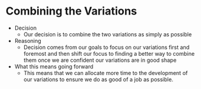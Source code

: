 # Combining the Variations
* Decision
  * Our decision is to combine the two variations as simply as possible
* Reasoning
  * Decision comes from our goals to focus on our variations first and foremost and then shift our focus to finding a better way to combine them once we are confident our variations are in good shape
* What this means going forward
  * This means that we can allocate more time to the development of our variations to ensure we do as good of a job as possible.
